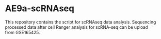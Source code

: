 # AE9a-scRNAseq
This repository contains the script for scRNAseq data analysis.
Sequencing processed data after cell Ranger analysis for scRNA-seq can be upload from GSE165425.
